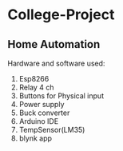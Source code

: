 # College-Project
## Home Automation

Hardware and software used:
1. Esp8266
2. Relay 4 ch
3. Buttons for Physical input
4. Power supply
5. Buck converter
6. Arduino IDE
7. TempSensor(LM35)
8. blynk app

